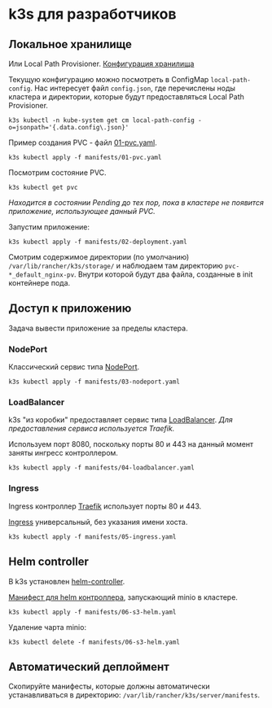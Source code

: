 # k3s для разработчиков

## Локальное хранилище

Или Local Path Provisioner.
[Конфигурация хранилища](https://github.com/rancher/local-path-provisioner/blob/master/README.md#configuration)

Текущую конфигурацию можно посмотреть в ConfigMap ```local-path-config```. Нас интересует файл ```config.json```,
где перечислены ноды кластера и директории, которые будут предоставляться Local Path Provisioner. 

```shell
k3s kubectl -n kube-system get cm local-path-config -o=jsonpath='{.data.config\.json}'
```

Пример создания PVC - файл [01-pvc.yaml](manifests/01-pvc.yaml).

```shell
k3s kubectl apply -f manifests/01-pvc.yaml
```

Посмотрим состояние PVC.

```shell
k3s kubectl get pvc
```

_Находится в состоянии Pending до тех пор, пока в кластере не появится приложение, использующее данный PVC._

Запустим приложение:

```shell
k3s kubectl apply -f manifests/02-deployment.yaml
```

Смотрим содержимое директории (по умолчанию) ```/var/lib/rancher/k3s/storage/``` и наблюдаем там
директорию ```pvc-*_default_nginx-pv```. Внутри которой будут два файла, созданные в init контейнере пода.

## Доступ к приложению

Задача вывести приложение за пределы кластера.

### NodePort

Классический сервис типа [NodePort](manifests/03-nodeport.yaml).

```shell
k3s kubectl apply -f manifests/03-nodeport.yaml
```

### LoadBalancer

k3s "из коробки" предоставляет сервис типа [LoadBalancer](manifests/04-loadbalancer.yaml).
_Для предоставления сервиса используется Traefik._

Используем порт 8080, поскольку порты 80 и 443 на данный момент заняты ингресс контроллером.

```shell
k3s kubectl apply -f manifests/04-loadbalancer.yaml
```

### Ingress

Ingress контроллер [Traefik](https://doc.traefik.io/traefik/providers/kubernetes-ingress/) использует порты 80 и 443.

[Ingress](manifests/05-ingress.yaml) универсальный, без указания имени хоста.

```shell
k3s kubectl apply -f manifests/05-ingress.yaml
```

## Helm controller

В k3s установлен [helm-controller](https://github.com/k3s-io/helm-controller).

[Манифест для helm контроллера](manifests/06-s3-helm.yaml), запускающий minio в кластере.

```shell
k3s kubectl apply -f manifests/06-s3-helm.yaml
```

Удаление чарта minio: 

```shell
k3s kubectl delete -f manifests/06-s3-helm.yaml
```

## Автоматический деплоймент

Скопируйте манифесты, которые должны автоматически устанавливаться в директорию: 
```/var/lib/rancher/k3s/server/manifests```.
